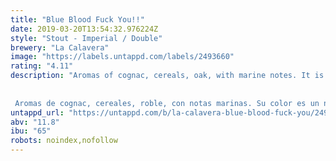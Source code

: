 ```yaml
---
title: "Blue Blood Fuck You!!"
date: 2019-03-20T13:54:32.976224Z
style: "Stout - Imperial / Double"
brewery: "La Calavera"
image: "https://labels.untappd.com/labels/2493660"
rating: "4.11"
description: "Aromas of cognac, cereals, oak, with marine notes. It is deep black amber-red shades. Not much head and a very light, almost inexistent presence of gas, with a very fine and slightly carbonised bubble, sensation in the mouth of being full bodied, with a creamy texture and a high alcoholc perception. Its flavour begins accompanied by creamy high roasts and notes of wood. The presence of cognac provides great complexity, which persists in its flavour in a very intense way.   Aromas de cognac, cereales, roble, con notas marinas. Su color es un negro intenso con sombras rojas ambarinas, poca presencia de espuma, y una carbonatación muy ligera, casi inexistente, conn una burbuja muy fina y muy poco gasificada. Sensación en boca de alta corpulencia, con una textura cremosa, y una alta percepción alcohólica. Su sabor empieza con matices dulces acompañados de torrefactos cremosos y notas de madera. La presencia del cognac aporta una gran complejidad, que perdura en su sabor de una manera muy intensa."
untappd_url: "https://untappd.com/b/la-calavera-blue-blood-fuck-you/2493660"
abv: "11.8"
ibu: "65"
robots: noindex,nofollow
---
```


